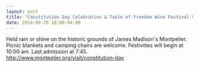 ```yaml
---
layout: post
title: "Constitution Day Celebration & Taste of Freedom Wine Festival Visit  "
date: 2014-09-20 10:00-04:00
---
```

Held rain or shine on the historic grounds of James Madison's Montpelier. Picnic blankets and camping chairs are welcome. Festivities will begin at 10:00 am. Last admission at 7:45.
http://www.montpelier.org/visit/constitution-day
